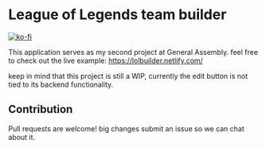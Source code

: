 # League of Legends team builder
[![ko-fi](https://www.ko-fi.com/img/githubbutton_sm.svg)](https://ko-fi.com/Z8Z01WU4W)

This application serves as my second project at General Assembly. feel free to check out the live example:
https://lolbuilder.netlify.com/

keep in mind that this project is still a WIP, currently the edit button is not tied to its backend functionality.

## Contribution
Pull requests are welcome! big changes submit an issue so we can chat about it.

